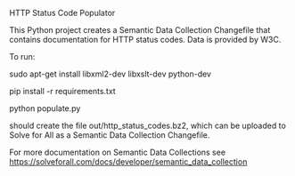 HTTP Status Code Populator

This Python project creates a Semantic Data Collection Changefile that contains
documentation for HTTP status codes. Data is provided by W3C.

To run:

  sudo apt-get install libxml2-dev libxslt-dev python-dev

  pip install -r requirements.txt

  python populate.py

should create the file out/http_status_codes.bz2, which can be uploaded to
Solve for All as a Semantic Data Collection Changefile.

For more documentation on Semantic Data Collections see
https://solveforall.com/docs/developer/semantic_data_collection


